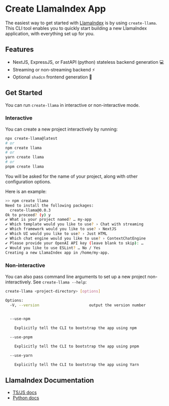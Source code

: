 # Create LlamaIndex App

The easiest way to get started with [LlamaIndex](https://www.llamaindex.ai/) is by using `create-llama`. This CLI tool enables you to quickly start building a new LlamaIndex application, with everything set up for you. 

## Features

- NextJS, ExpressJS, or FastAPI (python) stateless backend generation 💻
- Streaming or non-streaming backend ⚡
- Optional `shadcn` frontend generation 🎨

## Get Started

You can run `create-llama` in interactive or non-interactive mode.

### Interactive

You can create a new project interactively by running:

```bash
npx create-llama@latest
# or
npm create llama
# or
yarn create llama
# or
pnpm create llama
```

You will be asked for the name of your project, along with other configuration options.

Here is an example:

```bash
>> npm create llama
Need to install the following packages:
  create-llama@0.0.3
Ok to proceed? (y) y
✔ What is your project named? … my-app
✔ Which template would you like to use? › Chat with streaming
✔ Which framework would you like to use? › NextJS
✔ Which UI would you like to use? › Just HTML
✔ Which chat engine would you like to use? › ContextChatEngine
✔ Please provide your OpenAI API key (leave blank to skip): … 
✔ Would you like to use ESLint? … No / Yes
Creating a new LlamaIndex app in /home/my-app.
```

### Non-interactive

You can also pass command line arguments to set up a new project
non-interactively. See `create-llama --help`:

```bash
create-llama <project-directory> [options]

Options:
  -V, --version                      output the version number
 

  --use-npm

    Explicitly tell the CLI to bootstrap the app using npm

  --use-pnpm

    Explicitly tell the CLI to bootstrap the app using pnpm

  --use-yarn

    Explicitly tell the CLI to bootstrap the app using Yarn

```

## LlamaIndex Documentation

- [TS/JS docs](https://ts.llamaindex.ai/)
- [Python docs](https://docs.llamaindex.ai/en/stable/)
